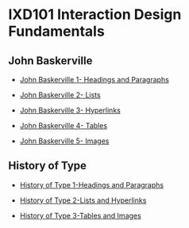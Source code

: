 IXD101 Interaction Design Fundamentals
======================================

John Baskerville
----------------
- [John Baskerville 1- Headings and Paragraphs](https://bigajwiktoria.github.io/john_baskerville/john_baskerville.html)

- [John Baskerville 2- Lists](https://bigajwiktoria.github.io/john_baskerville/john_baskerville2.html)

- [John Baskerville 3- Hyperlinks](https://bigajwiktoria.github.io/john_baskerville/john_baskerville3.html)

- [John Baskerville 4- Tables](https://bigajwiktoria.github.io/john_baskerville/john_baskerville4.html)

- [John Baskerville 5- Images](https://bigajwiktoria.github.io/john_baskerville/john_baskerville5.html)

History of Type
-----------------
- [History of Type 1-Headings and Paragraphs](https://bigajwiktoria.github.io/john_baskerville/a_brief_history_of_type.html) 

- [History of Type 2-Lists and Hyperlinks](https://bigajwiktoria.github.io/john_baskerville/a_brief_history_of_type2.html)

- [History of Type 3-Tables and Images](https://bigajwiktoria.github.io/john_baskerville/a_brief_history_of_type3.html)